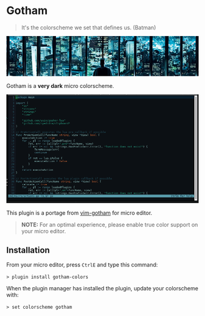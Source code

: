 # Gotham

> It's the colorscheme we set that defines us. (Batman)

[![Gotham][gotham-img]][gotham-url]

Gotham is a **very dark** micro colorscheme.

![Screenshot][editor-img]

This plugin is a portage from [vim-gotham][vim-gotham-url] for micro editor.

> **NOTE:** For an optimal experience, please enable true color support on your micro editor.

## Installation

From your micro editor, press `CtrlE` and type this command:

`> plugin install gotham-colors`

When the plugin manager has installed the plugin, update your colorscheme with:

`> set colorscheme gotham`

[gotham-url]: https://github.com/november-eleven/micro-gotham-colors
[gotham-img]: https://raw.githubusercontent.com/november-eleven/micro-gotham-colors/master/gotham.png
[editor-img]: https://raw.githubusercontent.com/november-eleven/micro-gotham-colors/master/gotham-editor.png
[vim-gotham-url]: https://github.com/whatyouhide/vim-gotham
